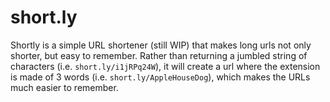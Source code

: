 # short.ly
Shortly is a simple URL shortener (still WIP) that makes long urls not only shorter, but easy to remember.
Rather than returning a jumbled string of characters (i.e. `short.ly/i1jRPq24W`), it will create a url where the
extension is made of 3 words (i.e. `short.ly/AppleHouseDog`), which makes the URLs much easier to remember.
